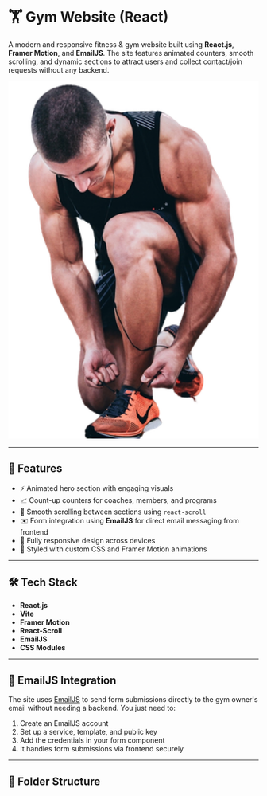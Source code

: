 # 🏋️ Gym Website (React)

A modern and responsive fitness & gym website built using **React.js**, **Framer Motion**, and **EmailJS**. The site features animated counters, smooth scrolling, and dynamic sections to attract users and collect contact/join requests without any backend.

![Hero Section](./src/assets/hero_image.png)

---

## 🚀 Features

- ⚡ Animated hero section with engaging visuals
- 📈 Count-up counters for coaches, members, and programs
- 🎯 Smooth scrolling between sections using `react-scroll`
- ✉️ Form integration using **EmailJS** for direct email messaging from frontend
- 📱 Fully responsive design across devices
- 🎨 Styled with custom CSS and Framer Motion animations

---

## 🛠️ Tech Stack

- **React.js**
- **Vite**
- **Framer Motion**
- **React-Scroll**
- **EmailJS**
- **CSS Modules**

---

## 📩 EmailJS Integration

The site uses [EmailJS](https://www.emailjs.com/) to send form submissions directly to the gym owner's email without needing a backend. You just need to:

1. Create an EmailJS account
2. Set up a service, template, and public key
3. Add the credentials in your form component
4. It handles form submissions via frontend securely

---

## 📁 Folder Structure

